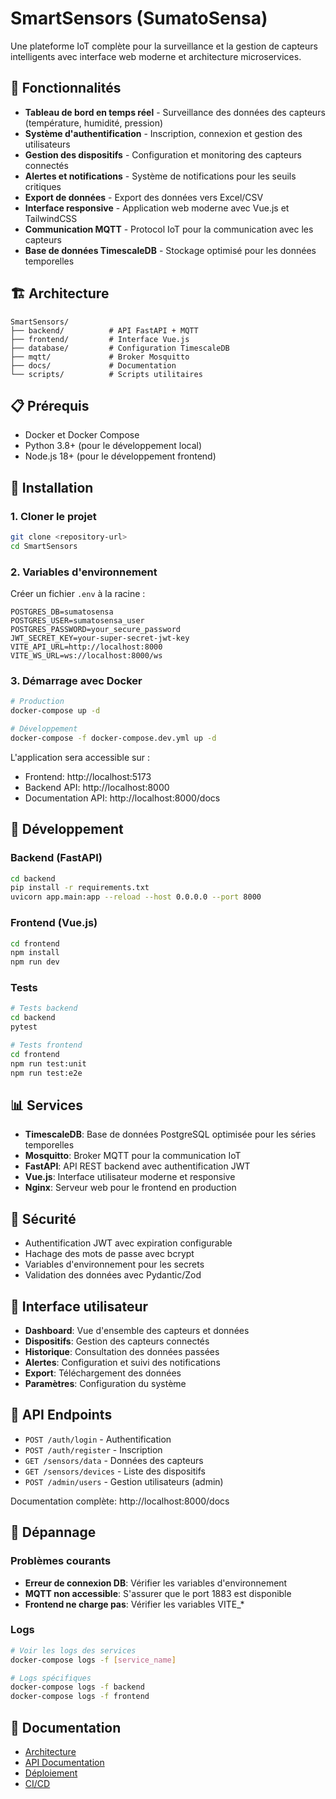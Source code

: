 # SmartSensors (SumatoSensa)

Une plateforme IoT complète pour la surveillance et la gestion de capteurs intelligents avec interface web moderne et architecture microservices.

## 🚀 Fonctionnalités

- **Tableau de bord en temps réel** - Surveillance des données des capteurs (température, humidité, pression)
- **Système d'authentification** - Inscription, connexion et gestion des utilisateurs
- **Gestion des dispositifs** - Configuration et monitoring des capteurs connectés
- **Alertes et notifications** - Système de notifications pour les seuils critiques
- **Export de données** - Export des données vers Excel/CSV
- **Interface responsive** - Application web moderne avec Vue.js et TailwindCSS
- **Communication MQTT** - Protocol IoT pour la communication avec les capteurs
- **Base de données TimescaleDB** - Stockage optimisé pour les données temporelles

## 🏗️ Architecture

```
SmartSensors/
├── backend/          # API FastAPI + MQTT
├── frontend/         # Interface Vue.js
├── database/         # Configuration TimescaleDB
├── mqtt/             # Broker Mosquitto
├── docs/             # Documentation
└── scripts/          # Scripts utilitaires
```

## 📋 Prérequis

- Docker et Docker Compose
- Python 3.8+ (pour le développement local)
- Node.js 18+ (pour le développement frontend)

## 🚀 Installation

### 1. Cloner le projet
```bash
git clone <repository-url>
cd SmartSensors
```

### 2. Variables d'environnement
Créer un fichier `.env` à la racine :
```env
POSTGRES_DB=sumatosensa
POSTGRES_USER=sumatosensa_user
POSTGRES_PASSWORD=your_secure_password
JWT_SECRET_KEY=your-super-secret-jwt-key
VITE_API_URL=http://localhost:8000
VITE_WS_URL=ws://localhost:8000/ws
```

### 3. Démarrage avec Docker
```bash
# Production
docker-compose up -d

# Développement
docker-compose -f docker-compose.dev.yml up -d
```

L'application sera accessible sur :
- Frontend: http://localhost:5173
- Backend API: http://localhost:8000
- Documentation API: http://localhost:8000/docs

## 🔧 Développement

### Backend (FastAPI)
```bash
cd backend
pip install -r requirements.txt
uvicorn app.main:app --reload --host 0.0.0.0 --port 8000
```

### Frontend (Vue.js)
```bash
cd frontend
npm install
npm run dev
```

### Tests
```bash
# Tests backend
cd backend
pytest

# Tests frontend
cd frontend
npm run test:unit
npm run test:e2e
```

## 📊 Services

- **TimescaleDB**: Base de données PostgreSQL optimisée pour les séries temporelles
- **Mosquitto**: Broker MQTT pour la communication IoT
- **FastAPI**: API REST backend avec authentification JWT
- **Vue.js**: Interface utilisateur moderne et responsive
- **Nginx**: Serveur web pour le frontend en production

## 🔐 Sécurité

- Authentification JWT avec expiration configurable
- Hachage des mots de passe avec bcrypt
- Variables d'environnement pour les secrets
- Validation des données avec Pydantic/Zod

## 📱 Interface utilisateur

- **Dashboard**: Vue d'ensemble des capteurs et données
- **Dispositifs**: Gestion des capteurs connectés
- **Historique**: Consultation des données passées
- **Alertes**: Configuration et suivi des notifications
- **Export**: Téléchargement des données
- **Paramètres**: Configuration du système

## 🔧 API Endpoints

- `POST /auth/login` - Authentification
- `POST /auth/register` - Inscription
- `GET /sensors/data` - Données des capteurs
- `GET /sensors/devices` - Liste des dispositifs
- `POST /admin/users` - Gestion utilisateurs (admin)

Documentation complète: http://localhost:8000/docs

## 🐛 Dépannage

### Problèmes courants
- **Erreur de connexion DB**: Vérifier les variables d'environnement
- **MQTT non accessible**: S'assurer que le port 1883 est disponible
- **Frontend ne charge pas**: Vérifier les variables VITE_*

### Logs
```bash
# Voir les logs des services
docker-compose logs -f [service_name]

# Logs spécifiques
docker-compose logs -f backend
docker-compose logs -f frontend
```

## 📝 Documentation

- [Architecture](docs/architecture.md)
- [API Documentation](docs/api.md)
- [Déploiement](docs/deployment.md)
- [CI/CD](docs/ci-cd.md)

